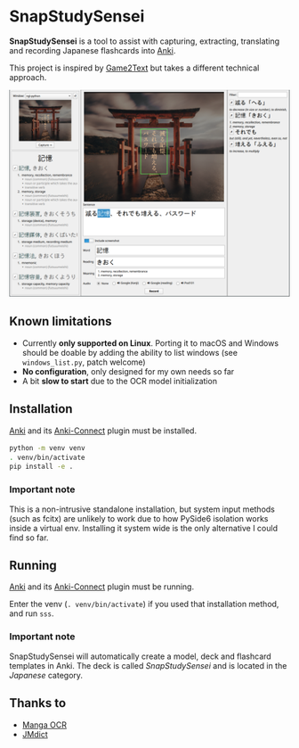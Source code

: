# SnapStudySensei

**SnapStudySensei** is a tool to assist with capturing, extracting, translating
and recording Japanese flashcards into [Anki].

This project is inspired by [Game2Text] but takes a different technical approach.

![SnapStudySensei screenshot](.screenshot.png)


## Known limitations

- Currently **only supported on Linux**. Porting it to macOS and Windows should
  be doable by adding the ability to list windows (see `windows_list.py`, patch
  welcome)
- **No configuration**, only designed for my own needs so far
- A bit **slow to start** due to the OCR model initialization


## Installation

[Anki] and its [Anki-Connect] plugin must be installed.

```sh
python -m venv venv
. venv/bin/activate
pip install -e .
```

### Important note

This is a non-intrusive standalone installation, but system input methods (such
as fcitx) are unlikely to work due to how PySide6 isolation works inside a
virtual env. Installing it system wide is the only alternative I could find
so far.


## Running

[Anki] and its [Anki-Connect] plugin must be running.

Enter the venv (`. venv/bin/activate`) if you used that installation method, and
run `sss`.

### Important note

SnapStudySensei will automatically create a model, deck and flashcard templates
in Anki. The deck is called *SnapStudySensei* and is located in the *Japanese*
category.


## Thanks to

- [Manga OCR](https://github.com/kha-white/manga-ocr/)
- [JMdict](https://www.edrdg.org/wiki/index.php/JMdict-EDICT_Dictionary_Project)


[Anki]: https://apps.ankiweb.net
[Anki-Connect]: https://foosoft.net/projects/anki-connect
[Game2Text]: https://game2text.com